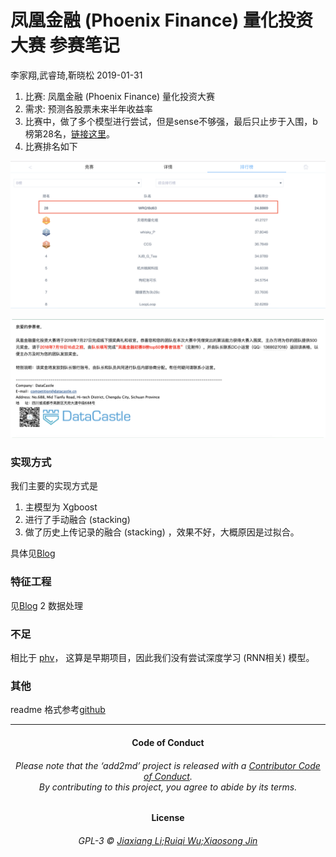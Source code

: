 凤凰金融 (Phoenix Finance) 量化投资大赛 参赛笔记
================
李家翔,武睿琦,靳晓松
2019-01-31

<!-- README.md is generated from README.Rmd. Please edit that file -->

1.  比赛: 凤凰金融 (Phoenix Finance) 量化投资大赛
2.  需求:
    预测各股票未来半年收益率
3.  比赛中，做了多个模型进行尝试，但是sense不够强，最后只止步于入围，b榜第28名，[链接这里](http://www.dcjingsai.com/static_page/m/cp_rank.html?cmptId=204)。
4.  比赛排名如下

![](https://raw.githubusercontent.com/JiaxiangBU/picbackup/master/DataCastleRanking.png)

![](https://raw.githubusercontent.com/JiaxiangBU/picbackup/master/DataCastleAward.png)

### 实现方式

我们主要的实现方式是

1.  主模型为 Xgboost
2.  进行了手动融合 (stacking)
3.  做了历史上传记录的融合 (stacking) ，效果不好，大概原因是过拟合。

具体见[Blog](https://jiaxiangli.netlify.com/2018/06/03/phoenix-finance/)

### 特征工程

见[Blog](https://jiaxiangli.netlify.com/2018/06/03/phoenix-finance/) 2
数据处理

### 不足

相比于 [phv](https://github.com/JiaxiangBU/phv)， 这算是早期项目，因此我们没有尝试深度学习
(RNN相关) 模型。

### 其他

readme 格式参考[github](https://github.com/JiaxiangBU/phv)

-----

<h4 align="center">

**Code of Conduct**

</h4>

<h6 align="center">

Please note that the ‘add2md’ project is released with a [Contributor
Code of Conduct](.github/CODE_OF_CONDUCT.md).<br>By contributing to this
project, you agree to abide by its terms.

</h6>

<h4 align="center">

**License**

</h4>

<h6 align="center">

GPL-3 © [Jiaxiang Li;Ruiqi Wu;Xiaosong Jin](LICENSE)

</h6>
